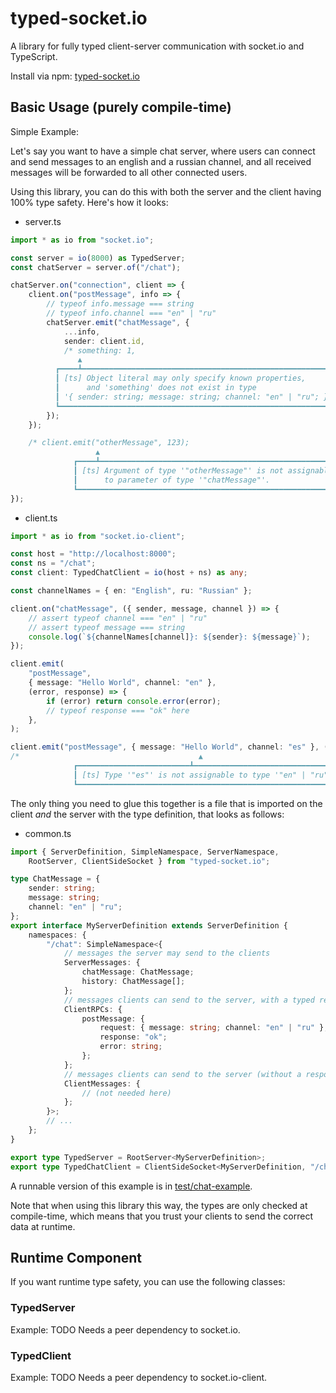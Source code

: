 # typed-socket.io

A library for fully typed client-server communication with socket.io and TypeScript.

Install via npm: [typed-socket.io](https://www.npmjs.com/package/typed-socket.io)

## Basic Usage (purely compile-time)

Simple Example:

Let's say you want to have a simple chat server, where users can connect and send messages to an english and a russian channel, and all received messages will be forwarded to all other connected users.

Using this library, you can do this with both the server and the client having 100% type safety. Here's how it looks:

* server.ts

```ts
import * as io from "socket.io";

const server = io(8000) as TypedServer;
const chatServer = server.of("/chat");

chatServer.on("connection", client => {
    client.on("postMessage", info => {
        // typeof info.message === string
        // typeof info.channel === "en" | "ru"
        chatServer.emit("chatMessage", {
            ...info,
            sender: client.id,
            /* something: 1,
               ▲
          ┏━━━━┻━━━━━━━━━━━━━━━━━━━━━━━━━━━━━━━━━━━━━━━━━━━━━━━━━━━━━━━━━━┓
          ┃ [ts] Object literal may only specify known properties,        ┃
          ┃      and 'something' does not exist in type                   ┃
          ┃ '{ sender: string; message: string; channel: "en" | "ru"; }'. ┃
          ┗━━━━━━━━━━━━━━━━━━━━━━━━━━━━━━━━━━━━━━━━━━━━━━━━━━━━━━━━━━━━━━━┛ */
        });
    });

    /* client.emit("otherMessage", 123);
                   ▲
              ┏━━━━┻━━━━━━━━━━━━━━━━━━━━━━━━━━━━━━━━━━━━━━━━━━━━━━━━━━━━━━┓
              ┃ [ts] Argument of type '"otherMessage"' is not assignable  ┃
              ┃      to parameter of type '"chatMessage"'.                ┃
              ┗━━━━━━━━━━━━━━━━━━━━━━━━━━━━━━━━━━━━━━━━━━━━━━━━━━━━━━━━━━━┛ */
});
```

* client.ts

```ts
import * as io from "socket.io-client";

const host = "http://localhost:8000";
const ns = "/chat";
const client: TypedChatClient = io(host + ns) as any;

const channelNames = { en: "English", ru: "Russian" };

client.on("chatMessage", ({ sender, message, channel }) => {
    // assert typeof channel === "en" | "ru"
    // assert typeof message === string
    console.log(`${channelNames[channel]}: ${sender}: ${message}`);
});

client.emit(
    "postMessage",
    { message: "Hello World", channel: "en" },
    (error, response) => {
        if (error) return console.error(error);
        // typeof response === "ok" here
    },
);

client.emit("postMessage", { message: "Hello World", channel: "es" }, () => {});
/*                                        ▲
              ┏━━━━━━━━━━━━━━━━━━━━━━━━━┻━━━━━━━━━━━━━━━━━━━━━━━━━━━━━━━━━┓
              ┃ [ts] Type '"es"' is not assignable to type '"en" | "ru"'. ┃
              ┗━━━━━━━━━━━━━━━━━━━━━━━━━━━━━━━━━━━━━━━━━━━━━━━━━━━━━━━━━━━┛ */
```

The only thing you need to glue this together is a file that is imported on the client _and_ the server with the type definition, that looks as follows:

* common.ts

```ts
import { ServerDefinition, SimpleNamespace, ServerNamespace,
    RootServer, ClientSideSocket } from "typed-socket.io";

type ChatMessage = {
    sender: string;
    message: string;
    channel: "en" | "ru";
};
export interface MyServerDefinition extends ServerDefinition {
    namespaces: {
        "/chat": SimpleNamespace<{
            // messages the server may send to the clients
            ServerMessages: {
                chatMessage: ChatMessage;
                history: ChatMessage[];
            };
            // messages clients can send to the server, with a typed response
            ClientRPCs: {
                postMessage: {
                    request: { message: string; channel: "en" | "ru" };
                    response: "ok";
                    error: string;
                };
            };
            // messages clients can send to the server (without a response)
            ClientMessages: {
                // (not needed here)
            };
        }>;
        // ...
    };
}

export type TypedServer = RootServer<MyServerDefinition>;
export type TypedChatClient = ClientSideSocket<MyServerDefinition, "/chat">;
```

A runnable version of this example is in [test/chat-example](test/chat-example).

Note that when using this library this way, the types are only checked at compile-time, which means that you trust your clients to send the correct data at runtime.

## Runtime Component

If you want runtime type safety, you can use the following classes:

### TypedServer

Example: TODO
Needs a peer dependency to socket.io.

### TypedClient

Example: TODO
Needs a peer dependency to socket.io-client.
